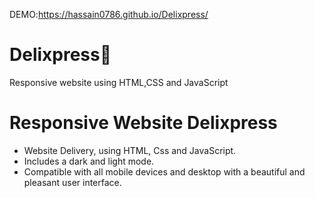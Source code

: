 DEMO:https://hassain0786.github.io/Delixpress/
# Delixpress🚚
Responsive website using HTML,CSS and JavaScript

# Responsive Website Delixpress

- Website Delivery, using HTML, Css and JavaScript.
- Includes a dark and light mode.
- Compatible with all mobile devices and desktop with a beautiful and pleasant user interface.



